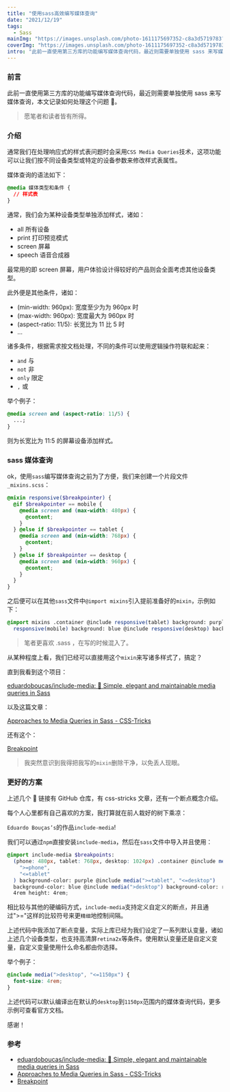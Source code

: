 ```yaml
---
title: "使用sass高效编写媒体查询"
date: "2021/12/19"
tags:
  - Sass
mainImg: "https://images.unsplash.com/photo-1611175697352-c8a3d5719783?crop=entropy&cs=tinysrgb&fit=max&fm=jpg&ixid=MnwxNjUyNjZ8MHwxfHJhbmRvbXx8fHx8fHx8fDE2Mzk4NjAwMzk&ixlib=rb-1.2.1&q=80&w=1080"
coverImg: "https://images.unsplash.com/photo-1611175697352-c8a3d5719783?crop=entropy&cs=tinysrgb&fit=max&fm=jpg&ixid=MnwxNjUyNjZ8MHwxfHJhbmRvbXx8fHx8fHx8fDE2Mzk4NjAwMzk&ixlib=rb-1.2.1&q=80&w=400"
intro: "此前一直使用第三方库的功能编写媒体查询代码，最近则需要单独使用 sass 来写媒体查询，本文记录如何处理这个问题。"
---
```


### 前言

此前一直使用第三方库的功能编写媒体查询代码，最近则需要单独使用 sass 来写媒体查询，本文记录如何处理这个问题 📝。

> 愿笔者和读者皆有所得。

### 介绍

通常我们在处理响应式的样式表问题时会采用`CSS Media Queries`技术，这项功能可以让我们按不同设备类型或特定的设备参数来修改样式表属性。

媒体查询的语法如下：

```css
@media 媒体类型和条件 {
  // 样式表
}
```

通常，我们会为某种设备类型单独添加样式，诸如：

- all 所有设备
- print 打印预览模式
- screen 屏幕
- speech 语音合成器

最常用的即 screen 屏幕，用户体验设计得较好的产品则会全面考虑其他设备类型。

此外便是其他条件，诸如：

- (min-width: 960px): 宽度至少为为 960px 时
- (max-width: 960px): 宽度最大为 960px 时
- (aspect-ratio: 11/5): 长宽比为 11 比 5 时
- ...

诸多条件，根据需求按文档处理，不同的条件可以使用逻辑操作符联和起来：

- `and` 与
- `not` 非
- `only` 限定
- `,` 或

举个例子：

```css
@media screen and (aspect-ratio: 11/5) {
  ...;
}
```

则为长宽比为 11:5 的屏幕设备添加样式。

### sass 媒体查询

ok，使用`sass`编写媒体查询之前为了方便，我们来创建一个片段文件`_mixins.scss`：

```scss
@mixin responsive($breakpointer) {
  @if $breakpointer == mobile {
    @media screen and (max-width: 480px) {
      @content;
    }
  } @else if $breakpointer == tablet {
    @media screen and (min-width: 768px) {
      @content;
    }
  } @else if $breakpointer == desktop {
    @media screen and (min-width: 960px) {
      @content;
    }
  }
}
```

之后便可以在其他`sass`文件中`@import mixins`引入提前准备好的`mixin`，示例如下：

```scss
@import mixins .container @include responsive(tablet) background: purple @include
  responsive(mobile) background: blue @include responsive(desktop) background: tomato;
```

> 笔者更喜欢 .sass ，在写的时候混入了。

从某种程度上看，我们已经可以直接用这个`mixin`来写诸多样式了，搞定？

直到我看到这个项目：

[eduardoboucas/include-media: 📐 Simple, elegant and maintainable media queries in Sass](https://github.com/eduardoboucas/include-media)

以及这篇文章：

[Approaches to Media Queries in Sass - CSS-Tricks](https://css-tricks.com/approaches-media-queries-sass/)

还有这个：

[Breakpoint](http://breakpoint-sass.com/)

> 我突然意识到我得把我写的`mixin`删除干净，以免丢人现眼。

### 更好的方案

上述几个 🔗 链接有 GitHub 仓库，有 css-stricks 文章，还有一个断点概念介绍。

每个人心里都有自己喜欢的方案，我打算就在前人栽好的树下乘凉：

`Eduardo Bouças’s`的作品`include-media`!

我们可以通过`npm`直接安装`include-media`，然后在`sass`文件中导入并且使用：

```scss
@import include-media $breakpoints:
  (phone: 480px, tablet: 768px, desktop: 1024px) .container @include media(
    ">=phone",
    "<=tablet"
  ) background-color: purple @include media(">=tablet", "<=desktop")
  background-color: blue @include media(">desktop") background-color: red width:
  4rem height: 4rem;
```

相比较与其他的硬编码方式，`include-media`支持定义自定义的断点，并且通过">="这样的比较符号来更`精细`地控制间隔。

上述代码中我添加了断点变量，实际上库已经为我们设定了一系列默认变量，诸如上述几个设备类型，也支持高清屏`retina2x`等条件。使用默认变量还是自定义变量，自定义变量使用什么命名都由你选择。

举个例子：

```scss
@include media(">desktop", "<=1150px") {
  font-size: 4rem;
}
```

上述代码可以默认编译出在默认的`desktop`到`1150px`范围内的媒体查询代码，更多示例可查看官方文档。

感谢！

### 参考

- [eduardoboucas/include-media: 📐 Simple, elegant and maintainable media queries in Sass](https://github.com/eduardoboucas/include-media)
- [Approaches to Media Queries in Sass - CSS-Tricks](https://css-tricks.com/approaches-media-queries-sass/)
- [Breakpoint](http://breakpoint-sass.com/)

